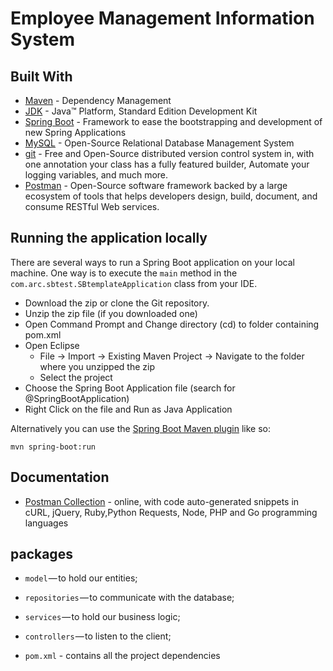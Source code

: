 # Employee Management Information System

## Built With

* 	[Maven](https://maven.apache.org/) - Dependency Management
* 	[JDK](http://www.oracle.com/technetwork/java/javase/downloads/jdk8-downloads-2133151.html) - Java™ Platform, Standard Edition Development Kit 
* 	[Spring Boot](https://spring.io/projects/spring-boot) - Framework to ease the bootstrapping and development of new Spring Applications
* 	[MySQL](https://www.mysql.com/) - Open-Source Relational Database Management System
* 	[git](https://git-scm.com/) - Free and Open-Source distributed version control system in, with one annotation your class has a fully featured builder, Automate your logging variables, and much more.
* 	[Postman](https://www.getpostman.com/) - Open-Source software framework backed by a large ecosystem of tools that helps developers design, build, document, and consume RESTful Web services.

## Running the application locally

There are several ways to run a Spring Boot application on your local machine. One way is to execute the `main` method in the `com.arc.sbtest.SBtemplateApplication` class from your IDE.

- Download the zip or clone the Git repository.
- Unzip the zip file (if you downloaded one)
- Open Command Prompt and Change directory (cd) to folder containing pom.xml
- Open Eclipse 
   - File -> Import -> Existing Maven Project -> Navigate to the folder where you unzipped the zip
   - Select the project
- Choose the Spring Boot Application file (search for @SpringBootApplication)
- Right Click on the file and Run as Java Application

Alternatively you can use the [Spring Boot Maven plugin](https://docs.spring.io/spring-boot/docs/current/reference/html/build-tool-plugins-maven-plugin.html) like so:

```shell
mvn spring-boot:run
```
## Documentation

* [Postman Collection](https://documenter.getpostman.com/view/5787397/SWLiYkr3?version=latest) - online, with code auto-generated snippets in cURL, jQuery, Ruby,Python Requests, Node, PHP and Go programming languages
## packages

- `model` — to hold our entities;
- `repositories` — to communicate with the database;
- `services` — to hold our business logic;
- `controllers` — to listen to the client;

- `pom.xml` - contains all the project dependencies
